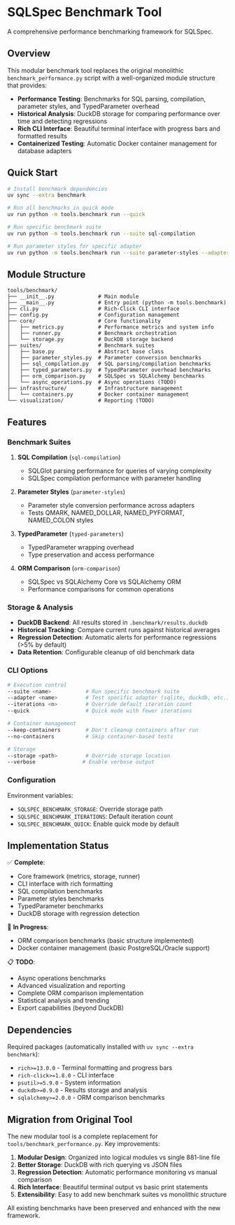 # SQLSpec Benchmark Tool

A comprehensive performance benchmarking framework for SQLSpec.

## Overview

This modular benchmark tool replaces the original monolithic `benchmark_performance.py` script with a well-organized module structure that provides:

- **Performance Testing**: Benchmarks for SQL parsing, compilation, parameter styles, and TypedParameter overhead
- **Historical Analysis**: DuckDB storage for comparing performance over time and detecting regressions
- **Rich CLI Interface**: Beautiful terminal interface with progress bars and formatted results
- **Containerized Testing**: Automatic Docker container management for database adapters

## Quick Start

```bash
# Install benchmark dependencies
uv sync --extra benchmark

# Run all benchmarks in quick mode
uv run python -m tools.benchmark run --quick

# Run specific benchmark suite
uv run python -m tools.benchmark run --suite sql-compilation

# Run parameter styles for specific adapter  
uv run python -m tools.benchmark run --suite parameter-styles --adapter sqlite
```

## Module Structure

```
tools/benchmark/
├── __init__.py              # Main module
├── __main__.py              # Entry point (python -m tools.benchmark)
├── cli.py                   # Rich-Click CLI interface
├── config.py                # Configuration management
├── core/                    # Core functionality
│   ├── metrics.py           # Performance metrics and system info
│   ├── runner.py            # Benchmark orchestration
│   └── storage.py           # DuckDB storage backend
├── suites/                  # Benchmark suites
│   ├── base.py              # Abstract base class
│   ├── parameter_styles.py  # Parameter conversion benchmarks
│   ├── sql_compilation.py   # SQL parsing/compilation benchmarks
│   ├── typed_parameters.py  # TypedParameter overhead benchmarks
│   ├── orm_comparison.py    # SQLSpec vs SQLAlchemy benchmarks
│   └── async_operations.py  # Async operations (TODO)
├── infrastructure/          # Infrastructure management
│   └── containers.py        # Docker container management
└── visualization/           # Reporting (TODO)
```

## Features

### Benchmark Suites

1. **SQL Compilation** (`sql-compilation`)
   - SQLGlot parsing performance for queries of varying complexity
   - SQLSpec compilation performance with parameter handling

2. **Parameter Styles** (`parameter-styles`)
   - Parameter style conversion performance across adapters
   - Tests QMARK, NAMED_DOLLAR, NAMED_PYFORMAT, NAMED_COLON styles

3. **TypedParameter** (`typed-parameters`)
   - TypedParameter wrapping overhead
   - Type preservation and access performance

4. **ORM Comparison** (`orm-comparison`)
   - SQLSpec vs SQLAlchemy Core vs SQLAlchemy ORM
   - Performance comparisons for common operations

### Storage & Analysis

- **DuckDB Backend**: All results stored in `.benchmark/results.duckdb`
- **Historical Tracking**: Compare current runs against historical averages
- **Regression Detection**: Automatic alerts for performance regressions (>5% by default)
- **Data Retention**: Configurable cleanup of old benchmark data

### CLI Options

```bash
# Execution control
--suite <name>           # Run specific benchmark suite
--adapter <name>         # Test specific adapter (sqlite, duckdb, etc.)
--iterations <n>         # Override default iteration count
--quick                  # Quick mode with fewer iterations

# Container management  
--keep-containers        # Don't cleanup containers after run
--no-containers          # Skip container-based tests

# Storage
--storage <path>         # Override storage location
--verbose               # Enable verbose output
```

### Configuration

Environment variables:

- `SQLSPEC_BENCHMARK_STORAGE`: Override storage path
- `SQLSPEC_BENCHMARK_ITERATIONS`: Default iteration count
- `SQLSPEC_BENCHMARK_QUICK`: Enable quick mode by default

## Implementation Status

✅ **Complete**:

- Core framework (metrics, storage, runner)
- CLI interface with rich formatting
- SQL compilation benchmarks  
- Parameter styles benchmarks
- TypedParameter benchmarks
- DuckDB storage with regression detection

🚧 **In Progress**:

- ORM comparison benchmarks (basic structure implemented)
- Docker container management (basic PostgreSQL/Oracle support)

📋 **TODO**:

- Async operations benchmarks
- Advanced visualization and reporting
- Complete ORM comparison implementation
- Statistical analysis and trending
- Export capabilities (beyond DuckDB)

## Dependencies

Required packages (automatically installed with `uv sync --extra benchmark`):

- `rich>=13.0.0` - Terminal formatting and progress bars
- `rich-click>=1.8.0` - CLI interface
- `psutil>=5.9.0` - System information
- `duckdb>=0.9.0` - Results storage and analysis
- `sqlalchemy>=2.0.0` - ORM comparison benchmarks

## Migration from Original Tool

The new modular tool is a complete replacement for `tools/benchmark_performance.py`. Key improvements:

1. **Modular Design**: Organized into logical modules vs single 881-line file
2. **Better Storage**: DuckDB with rich querying vs JSON files
3. **Regression Detection**: Automatic performance monitoring vs manual comparison
4. **Rich Interface**: Beautiful terminal output vs basic print statements
5. **Extensibility**: Easy to add new benchmark suites vs monolithic structure

All existing benchmarks have been preserved and enhanced with the new framework.
